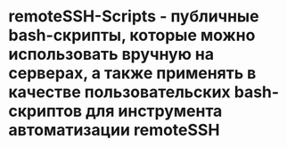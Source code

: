 # remoteSSH-Scripts - публичные bash-скрипты, которые можно использовать вручную на серверах, а также применять в качестве пользовательских bash-скриптов для инструмента автоматизации remoteSSH
